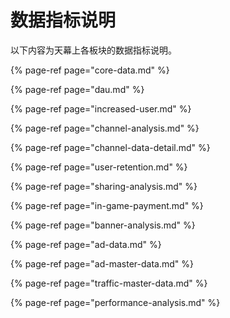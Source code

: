 # 数据指标说明

以下内容为天幕上各板块的数据指标说明。

{% page-ref page="core-data.md" %}

{% page-ref page="dau.md" %}

{% page-ref page="increased-user.md" %}

{% page-ref page="channel-analysis.md" %}

{% page-ref page="channel-data-detail.md" %}

{% page-ref page="user-retention.md" %}

{% page-ref page="sharing-analysis.md" %}

{% page-ref page="in-game-payment.md" %}

{% page-ref page="banner-analysis.md" %}

{% page-ref page="ad-data.md" %}

{% page-ref page="ad-master-data.md" %}

{% page-ref page="traffic-master-data.md" %}

{% page-ref page="performance-analysis.md" %}

